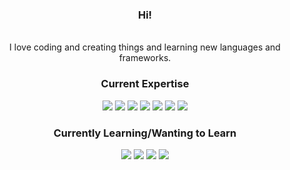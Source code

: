 <div align="center">
<h3>Hi!</h3>
  
<br>
  I love coding and creating things and learning new languages and frameworks.
  
  <h3 align="center">Current Expertise</h3>
  
![](https://img.shields.io/badge/Windows-0078D4?logo=windows&logoColor=fff&style=for-the-badge)
![](https://img.shields.io/badge/JavaScript-F7DF1E?logo=javascript&logoColor=000&style=for-the-badge)
![](https://img.shields.io/badge/TypeScript-3178C6?logo=typescript&logoColor=fff&style=for-the-badge)
![](https://img.shields.io/badge/Python-3776AB?logo=python&logoColor=fff&style=for-the-badge)
![](https://img.shields.io/badge/C%2B%2B-00599C?logo=cplusplus&logoColor=fff&style=for-the-badge)
![](https://img.shields.io/badge/C-A8B9CC?logo=c&logoColor=fff&style=for-the-badge)
![](https://img.shields.io/badge/Docker-2496ED?logo=docker&logoColor=fff&style=for-the-badge)
  
  <h3 align="center">Currently Learning/Wanting to Learn</h3>
  
![](https://img.shields.io/badge/Linux-FCC624?logo=linux&logoColor=000&style=for-the-badge)
![](https://img.shields.io/badge/Zig-F7A41D?logo=zig&logoColor=fff&style=for-the-badge)
![](https://img.shields.io/badge/pandas-150458?logo=pandas&logoColor=fff&style=for-the-badge)
![](https://img.shields.io/badge/Julia-9558B2?logo=julia&logoColor=fff&style=for-the-badge)
